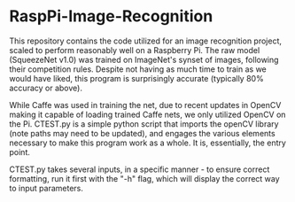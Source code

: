# RaspPi-Image-Recognition
This repository contains the code utilized for an image recognition project, scaled to perform reasonably well on a Raspberry Pi. The raw model (SqueezeNet v1.0) was trained on ImageNet's synset of images, following their competition rules. Despite not having as much time to train as we would have liked, this program is surprisingly accurate (typically 80% accuracy or above). 

While Caffe was used in training the net, due to recent updates in OpenCV making it capable of loading trained Caffe nets, we only utilized OpenCV on the Pi. CTEST.py is a simple python script that imports the openCV library (note paths may need to be updated), and engages the various elements necessary to make this program work as a whole. It is, essentially, the entry point.

CTEST.py takes several inputs, in a specific manner - to ensure correct formatting, run it first with the "-h" flag, which will display the correct way to input parameters. 
